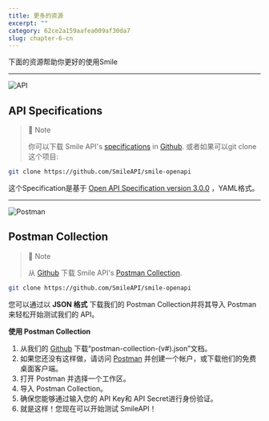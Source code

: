 ```yaml
---
title: 更多的资源
excerpt: ""
category: 62ce2a159aafea009af30da7
slug: chapter-6-cn
---
```




下面的资源帮助你更好的使用Smile

---
<!-- focus: false -->
![API](https://img.icons8.com/ios/50/000000/api-settings.png)

## API Specifications
> 📘 Note
> 
> 你可以下载 Smile API's [specifications](https://github.com/SmileAPI/smile-openapi/blob/main/openapi-v1.yaml) in [Github](https://github.com/SmileAPI). 或者如果可以git clone这个项目:

``` bash
git clone https://github.com/SmileAPI/smile-openapi
```

这个Specification是基于 [Open API Specification version 3.0.0](https://swagger.io/specification/) ，YAML格式。

---
<!-- focus: false -->
![Postman](https://img.icons8.com/wired/50/000000/postman-api.png)

## Postman Collection

> 📘 Note
> 
> 从  [Github](https://github.com/SmileAPI) 下载 Smile API's [Postman Collection](https://github.com/SmileAPI/smile-openapi/blob/main/postman-collection-v1.json). 

``` bash
git clone https://github.com/SmileAPI/smile-openapi
```

您可以通过以 **JSON 格式** 下载我们的 Postman Collection并将其导入 Postman 来轻松开始测试我们的 API。

**使用 Postman Collection**

1. 从我们的 [Github](https://github.com/SmileAPI/smile-openapi) 下载“postman-collection-(v#).json”文档。
2. 如果您还没有这样做，请访问 [Postman](https://www.postman.com/) 并创建一个帐户，或下载他们的免费桌面客户端。
3. 打开 Postman 并选择一个工作区。
4. 导入 Postman Collection。
5. 确保您能够通过输入您的 API Key和 API Secret进行身份验证。 
6. 就是这样！您现在可以开始测试 SmileAPI！